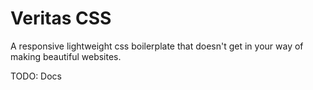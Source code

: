 # Veritas CSS 
A responsive lightweight css boilerplate that doesn't get in your way of making beautiful websites.

TODO: Docs
